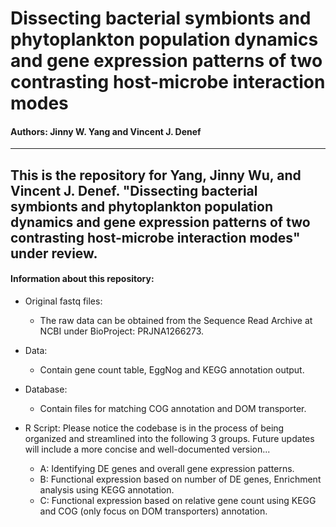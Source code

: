 # Dissecting bacterial symbionts and phytoplankton population dynamics and gene expression patterns of two contrasting host-microbe interaction modes
#### Authors: Jinny W. Yang and Vincent J. Denef

---
This is the repository for Yang, Jinny Wu, and Vincent J. Denef. "Dissecting bacterial symbionts and phytoplankton population dynamics and gene expression patterns of two contrasting host-microbe interaction modes" under review.
---

#### Information about this repository:
 - Original fastq files:
    - The raw data can be obtained from the Sequence Read Archive at NCBI under BioProject: PRJNA1266273.
 - Data:
    - Contain gene count table, EggNog and KEGG annotation output.
 - Database:
    - Contain files for matching COG annotation and DOM transporter.
      
 - R Script: Please notice the codebase is in the process of being organized and streamlined into the following 3 groups. Future updates will include a more concise and well-documented version...
   - A: Identifying DE genes and overall gene expression patterns.
   - B: Functional expression based on number of DE genes, Enrichment analysis using KEGG annotation.
   - C: Functional expression based on relative gene count using KEGG and COG (only focus on DOM transporters) annotation.
